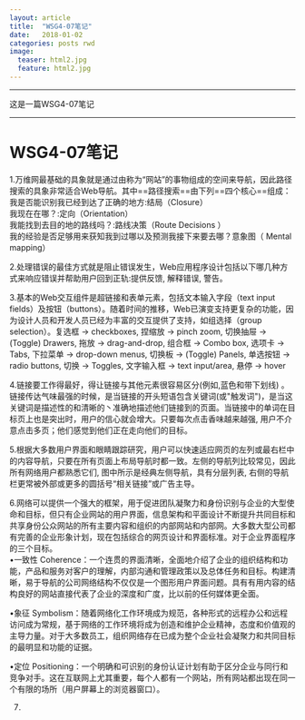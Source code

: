 ```yaml
---
layout: article
title:  "WSG4-07笔记"
date:   2018-01-02
categories: posts rwd
image:
  teaser: html2.jpg
  feature: html2.jpg
---
```

---
这是一篇WSG4-07笔记  

--------
# WSG4-07笔记
1.万维网最基础的具象就是通过由称为“网站”的事物组成的空间来导航，因此路径搜索的具象非常适合Web导航。其中==路径搜索==由下列==四个核心==组成：
<br>我是否能识别我已经到达了正确的地方:结局（Closure）
<br>我现在在哪？:定向（Orientation）
<br>我能找到去目的地的路线吗？:路线决策（Route Decisions ）
<br>我的经验是否足够用来获知我到过哪以及预测我接下来要去哪？意象图（ Mental mapping）

2.处理错误的最佳方式就是阻止错误发生，Web应用程序设计包括以下哪几种方式来响应错误并帮助用户回到正轨:提供反馈, 解释错误, 警告。

3.基本的Web交互组件是超链接和表单元素，包括文本输入字段（text input fields）及按钮（buttons）。随着时间的推移，Web已演变支持更复杂的功能，因为设计人员和开发人员已经为丰富的交互提供了支持，如组选择（group selection）。复选框 → checkboxes, 捏缩放 → pinch zoom, 切换抽屉 → (Toggle) Drawers, 拖放 → drag-and-drop, 组合框 → Combo box, 选项卡 → Tabs, 下拉菜单 → drop-down menus, 切换板 → (Toggle) Panels, 单选按钮 → radio buttons, 切换 → Toggles, 文字输入框 → text input/area, 悬停 → hover

4.链接要工作得最好，得让链接与其他元素很容易区分(例如,蓝色和带下划线) 。链接传达气味最强的时候，是当链接的开头短语包含关键词(或"触发词")，是当这关键词是描述性的和清晰的丶准确地描述他们链接到的页面。当链接中的单词在目标页上也是突出时，用户的信心就会增大。只要每次点击香味越来越强, 用户不介意点击多页；他们感觉到他们正在走向他们的目标。

5.根据大多数用户界面和眼睛跟踪研究，用户可以快速适应网页的左列或最右栏中的内容导航，只要在所有页面上布局导航时都一致。左侧的导航列比较常见，因此所有网络用户都熟悉它们, 图中所示是经典左侧导航，具有分层列表, 右侧的导航栏更常被外部或更多的圆括号“相关链接”或广告主导。

6.网络可以提供一个强大的框架，用于促进团队凝聚力和身份识别与企业的大型使命和目标，但只有企业网站的用户界面，信息架构和平面设计不断提升共同目标和共享身份公众网站的所有主要内容和组织的内部网站和内部网。大多数大型公司都有完善的企业形象计划，现在包括综合的网页设计和界面标准。对于企业界面程序的三个目标。
<br>•一致性 Coherence：一个连贯的界面清晰，全面地介绍了企业的组织结构和功能，产品和服务对客户的理解，内部沟通和管理政策以及总体任务和目标。构建清晰，易于导航的公司网络结构不仅仅是一个图形用户界面问题。具有有用内容的结构良好的网站直接代表了企业的深度和广度，比以前的任何媒体更全面。

•象征 Symbolism：随着网络化工作环境成为规范，各种形式的远程办公和远程访问成为常规，基于网络的工作环境将成为创造和维护企业精神，态度和价值观的主导力量。对于大多数员工，组织网络存在已成为整个企业社会凝聚力和共同目标的最明显和功能的证据。

•定位 Positioning：一个明确和可识别的身份认证计划有助于区分企业与同行和竞争对手。这在互联网上尤其重要，每个人都有一个网站，所有网站都出现在同一个有限的场所（用户屏幕上的浏览器窗口）。

7.
